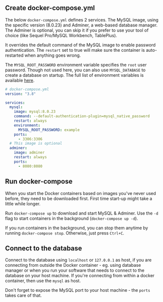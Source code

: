 ## Create docker-compose.yml
The below `docker-compose.yml` defines 2 services. The MySQL image, using the specific version (8.0.23) and Adminer, a web-based database manager. The Adminer is optional, you can skip it if you prefer to use your tool of choice (like Sequel Pro/MySQL Workbench, TablePlus).

It overrides the default command of the MySQL image to enable password authentication. The `restart` set to true will make sure the container is auto-restarted when anything goes wrong.

The `MYSQL_ROOT_PASSWORD` environment variable specifies the `root` user password. Though not used here, you can also use `MYSQL_DATABASE` to create a database on startup. The full list of environment variables is available <a href="https://hub.docker.com/_/mysql" class="border-b-4 border-red-300 hover:bg-red-300  dark:hover:text-gray-700">here</a>.</div>
```yaml
# docker-compose.yml
version: "3.8"

services:
  mysql:
    image: mysql:8.0.23
    command: --default-authentication-plugin=mysql_native_password
    restart: always
    environment:
      MYSQL_ROOT_PASSWORD: example
    ports:
      - 3306:3306
  # This image is optional
  adminer:
    image: adminer
    restart: always
    ports:
      - 8080:8080
```

## Run docker-compose
When you start the Docker containers based on images you've never used before, they need to be downloaded first. First time start-up might take a little while longer.

Run `docker-compose up` to download and start MySQL & Adminer. Use the `-d` flag to start containers in the background (`docker-compose up -d`).

If you run containers in the background, you can stop them anytime by running `docker-compose stop`. Otherwise, just press `Ctrl+C`.

## Connect to the database

Connect to the database using `localhost` or `127.0.0.1` as host, if you are connecting from outside the Docker container - eg. using database manager or when you run your software that needs to connect to the database on your host machine. If you're connecting from within a docker container, then use the `mysql` as host.

Don't forget to expose the MySQL port to your host machine - the `ports` takes care of that.